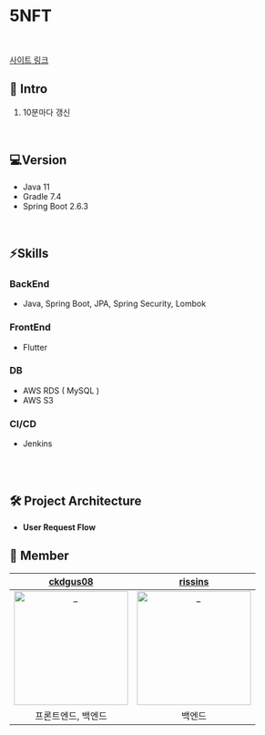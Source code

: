 # **5NFT** 

<br/>

[사이트 링크](https://5nft.net/)

## 🚀 Intro

1. 10분마다 갱신

<br/>

## 💻Version
+ Java 11
+ Gradle 7.4
+ Spring Boot 2.6.3
<br/>

## ⚡Skills

### BackEnd
- Java, Spring Boot, JPA, Spring Security, Lombok

### FrontEnd
- Flutter


### DB
- AWS RDS ( MySQL )
- AWS S3

### CI/CD
- Jenkins

<br/>


<br/>

## 🛠 Project Architecture
- **User Request Flow**


## 🧑 Member
|            [ckdgus08](https://github.com/ckdgus08)             |            [rissins](https://github.com/rissisns)                       |  
| :----------------------------------------------------------: | :----------------------------------------------------------:
| <img src="https://avatars.githubusercontent.com/u/51824072?v=4" width=200px alt="_"/> | <img src="https://avatars.githubusercontent.com/u/85064661?v=4" width=200px alt="_"/>  
|                         프론트엔드, 백엔드                          |                        백엔드                                | 

